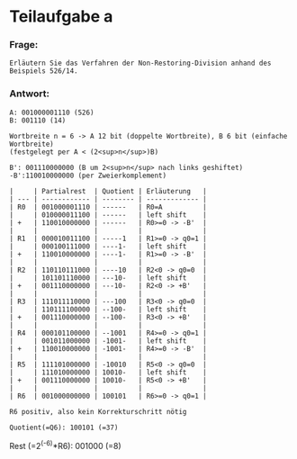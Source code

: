 # Teilaufgabe a

### Frage:

    Erläutern Sie das Verfahren der Non-Restoring-Division anhand des Beispiels 526/14.

### Antwort:

    A: 001000001110 (526)
    B: 001110 (14)

    Wortbreite n = 6 -> A 12 bit (doppelte Wortbreite), B 6 bit (einfache Wortbreite)
    (festgelegt per A < (2<sup>n</sup>)B)

    B': 001110000000 (B um 2<sup>n</sup> nach links geshiftet)
    -B':110010000000 (per Zweierkomplement)

    |     | Partialrest  | Quotient | Erläuterung   |
    | --- | ------------ | -------- | ------------- |
    | R0  | 001000001110 | ------   | R0=A          |
    |     | 010000011100 | ------   | left shift    |
    | +   | 110010000000 | ------   | R0>=0 -> -B'  |
    |     |              |          |               |
    | R1  | 000010011100 | -----1   | R1>=0 -> q0=1 |
    |     | 000100111000 | ----1-   | left shift    |
    | +   | 110010000000 | ----1-   | R1>=0 -> -B'  |
    |     |              |          |               |
    | R2  | 110110111000 | ----10   | R2<0 -> q0=0  |
    |     | 101101110000 | ---10-   | left shift    |
    | +   | 001110000000 | ---10-   | R2<0 -> +B'   |
    |     |              |          |               |
    | R3  | 111011110000 | ---100   | R3<0 -> q0=0  |
    |     | 110111100000 | --100-   | left shift    |
    | +   | 001110000000 | --100-   | R3<0 -> +B'   |
    |     |              |          |               |
    | R4  | 000101100000 | --1001   | R4>=0 -> q0=1 |
    |     | 001011000000 | -1001-   | left shift    |
    | +   | 110010000000 | -1001-   | R4>=0 -> -B'  |
    |     |              |          |               |
    | R5  | 111101000000 | -10010   | R5<0 -> q0=0  |
    |     | 111010000000 | 10010-   | left shift    |
    | +   | 001110000000 | 10010-   | R5<0 -> +B'   |
    |     |              |          |               |
    | R6  | 001000000000 | 100101   | R6>=0 -> q0=1 |

    R6 positiv, also kein Korrekturschritt nötig

    Quotient(=Q6): 100101 (=37)

Rest (=2<sup>(-6)</sup>\*R6): 001000 (=8)
